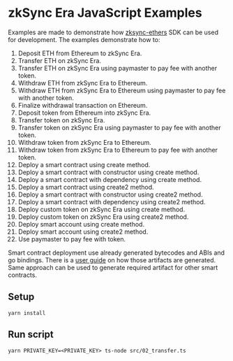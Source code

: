 # zkSync Era JavaScript Examples

Examples are made to demonstrate how [zksync-ethers](https://github.com/zksync-sdk/zksync-ethers)
SDK can be used for development. The examples demonstrate how to:

1. Deposit ETH from Ethereum to zkSync Era.
2. Transfer ETH on zkSync Era.
3. Transfer ETH on zkSync Era using paymaster to pay fee with another token.
4. Withdraw ETH from zkSync Era to Ethereum.
5. Withdraw ETH from zkSync Era to Ethereum using paymaster to pay fee with another token.
6. Finalize withdrawal transaction on Ethereum.
7. Deposit token from Ethereum into zkSync Era.
8. Transfer token on zkSync Era.
9. Transfer token on zkSync Era using paymaster to pay fee with another token.
10. Withdraw token from zkSync Era to Ethereum.
11. Withdraw token from zkSync Era to Ethereum to pay fee with another token.
12. Deploy a smart contract using create method.
13. Deploy a smart contract with constructor using create method.
14. Deploy a smart contract with dependency using create method.
15. Deploy a smart contract using create2 method.
16. Deploy a smart contract with constructor using create2 method.
17. Deploy a smart contract with dependency using create2 method.
18. Deploy custom token on zkSync Era using create method.
19. Deploy custom token on zkSync Era using create2 method.
20. Deploy smart account using create method.
21. Deploy smart account using create2 method.
22. Use paymaster to pay fee with token.

Smart contract deployment use already generated bytecodes and ABIs and go bindings.
There is a [user guide](../../solidity/README.md) on how those artifacts
are generated. Same approach can be used to generate required artifact
for other smart contracts.

## Setup

```shell
yarn install
```

## Run script

```shell
yarn PRIVATE_KEY=<PRIVATE_KEY> ts-node src/02_transfer.ts
```
